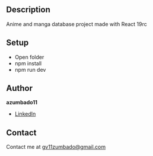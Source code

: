 ## Description

Anime and manga database project made with React 19rc

## Setup

- Open folder
- npm install
- npm run dev

## Author
**azumbado11**
* [LinkedIn](https://www.linkedin.com/in/azumbado11)

## Contact
Contact me at gv11zumbado@gmail.com
